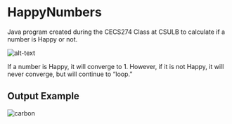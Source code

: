 # HappyNumbers

Java program created during the CECS274 Class at CSULB to calculate if a number is Happy or not.

![alt-text](https://scontent-lax3-1.xx.fbcdn.net/v/t34.0-12/28191314_1849520358393492_1307028432_n.png?oh=e67f72a89822b4d474b512797f843c01&oe=5A8EA5D8)

If a number is Happy, it will converge to 1. However, if it is not Happy, it will never converge, but will continue to “loop.” 

## Output Example

![carbon](https://user-images.githubusercontent.com/15813261/36403674-455b2b94-159b-11e8-8b19-2228f7f61303.png)
